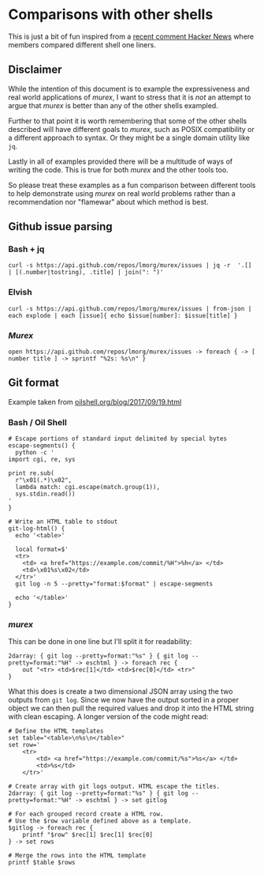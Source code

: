 # Comparisons with other shells

This is just a bit of fun inspired from a [recent comment Hacker News](https://news.ycombinator.com/item?id=14700307)
where members compared different shell one liners.

## Disclaimer

While the intention of this document is to example the expressiveness
and real world applications of _murex_, I want to stress that it is _not_
an attempt to argue that _murex_ is better than any of the other shells
exampled.

Further to that point it is worth remembering that some of the other
shells described will have different goals to _murex_, such as POSIX
compatibility or a different approach to syntax. Or they might be a
single domain utility like `jq`.

Lastly in all of examples provided there will be a multitude of ways of
writing the code. This is true for both _murex_ and the other tools too.

So please treat these examples as a fun comparison between different
tools to help demonstrate using _murex_ on real world problems rather
than a recommendation nor "flamewar" about which method is best.

## Github issue parsing

### Bash + jq

    curl -s https://api.github.com/repos/lmorg/murex/issues | jq -r  '.[] | [(.number|tostring), .title] | join(": ")'

### Elvish

    curl -s https://api.github.com/repos/lmorg/murex/issues | from-json | each explode | each [issue]{ echo $issue[number]: $issue[title] }

### _Murex_

    open https://api.github.com/repos/lmorg/murex/issues -> foreach { -> [ number title ] -> sprintf "%2s: %s\n" }

## Git format

Example taken from [oilshell.org/blog/2017/09/19.html](http://www.oilshell.org/blog/2017/09/19.html)

### Bash / Oil Shell

    # Escape portions of standard input delimited by special bytes
    escape-segments() {
      python -c '
    import cgi, re, sys

    print re.sub(
      r"\x01(.*)\x02",
      lambda match: cgi.escape(match.group(1)),
      sys.stdin.read())
    '
    }

    # Write an HTML table to stdout
    git-log-html() {
      echo '<table>'

      local format=$'
      <tr>
        <td> <a href="https://example.com/commit/%H">%h</a> </td>
        <td>\x01%s\x02</td>
      </tr>'
      git log -n 5 --pretty="format:$format" | escape-segments

      echo '</table>'
    }

### _murex_

This can be done in one line but I'll split it for readability:

    2darray: { git log --pretty=format:"%s" } { git log --pretty=format:"%H" -> eschtml } -> foreach rec {
        out "<tr> <td>$rec[1]</td> <td>$rec[0]</td> <tr>"
    }

What this does is create a two dimensional JSON array using the two
outputs from `git log`. Since we now have the output sorted in a proper
object we can then pull the required values and drop it into the HTML
string with clean escaping. A longer version of the code might read:

    # Define the HTML templates
    set table="<table>\n%s\n</table>"
    set row='
        <tr>
            <td> <a href="https://example.com/commit/%s">%s</a> </td>
            <td>%s</td>
        </tr>'

    # Create array with git logs output. HTML escape the titles.
    2darray: { git log --pretty=format:"%s" } { git log --pretty=format:"%H" -> eschtml } -> set gitlog

    # For each grouped record create a HTML row.
    # Use the $row variable defined above as a template.
    $gitlog -> foreach rec {
        printf "$row" $rec[1] $rec[1] $rec[0]
    } -> set rows

    # Merge the rows into the HTML template
    printf $table $rows

